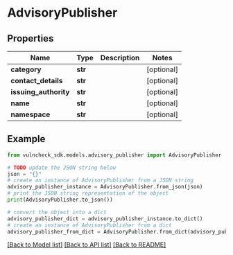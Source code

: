# AdvisoryPublisher


## Properties

Name | Type | Description | Notes
------------ | ------------- | ------------- | -------------
**category** | **str** |  | [optional] 
**contact_details** | **str** |  | [optional] 
**issuing_authority** | **str** |  | [optional] 
**name** | **str** |  | [optional] 
**namespace** | **str** |  | [optional] 

## Example

```python
from vulncheck_sdk.models.advisory_publisher import AdvisoryPublisher

# TODO update the JSON string below
json = "{}"
# create an instance of AdvisoryPublisher from a JSON string
advisory_publisher_instance = AdvisoryPublisher.from_json(json)
# print the JSON string representation of the object
print(AdvisoryPublisher.to_json())

# convert the object into a dict
advisory_publisher_dict = advisory_publisher_instance.to_dict()
# create an instance of AdvisoryPublisher from a dict
advisory_publisher_from_dict = AdvisoryPublisher.from_dict(advisory_publisher_dict)
```
[[Back to Model list]](../README.md#documentation-for-models) [[Back to API list]](../README.md#documentation-for-api-endpoints) [[Back to README]](../README.md)


